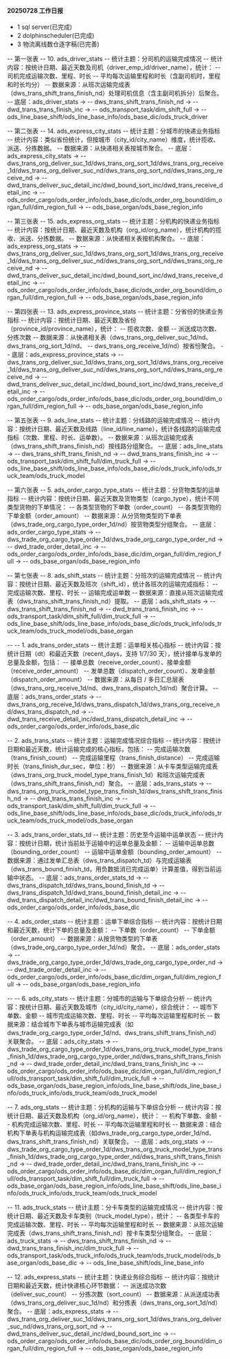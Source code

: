 #### 20250728 工作日报
* 1 sql server(已完成)
* 2 dolphinscheduler(已完成)
* 3 物流离线数仓逐字稿(已完善)



-- 第一张表
-- 10. ads_driver_stats
-- 统计主题：分司机的运输完成情况
-- 统计内容：按统计日期、最近天数及司机（driver_emp_id/driver_name），统计：
-- 司机完成运输次数、里程、时长
-- 平均每次运输里程和时长（含副司机时，里程和时长均分）
-- 数据来源：从班次运输完成表（dws_trans_shift_trans_finish_nd）处理司机信息（含主副司机拆分）后聚合。
-- 底层：ads_driver_stats →
-- dws_trans_shift_trans_finish_nd →
-- dwd_trans_trans_finish_inc →
-- ods_transport_task/dim_shift_full →
-- ods_line_base_shift/ods_line_base_info/ods_base_dic/ods_truck_driver


-- 第二张表
-- 14. ads_express_city_stats
-- 统计主题：分城市的快递业务指标
-- 统计内容：类似省份统计，但按城市（city_id/city_name）维度，统计揽收、派送、分拣数据。
-- 数据来源：从快递相关表按城市聚合。
-- 底层：ads_express_city_stats →
-- dws_trans_org_deliver_suc_1d/dws_trans_org_sort_1d/dws_trans_org_receive_1d/dws_trans_org_deliver_suc_nd/dws_trans_org_sort_nd/dws_trans_org_receive_nd →
-- dwd_trans_deliver_suc_detail_inc/dwd_bound_sort_inc/dwd_trans_receive_detail_inc →
-- ods_order_cargo/ods_order_info/ods_base_dic/ods_order_org_bound/dim_organ_full/dim_region_full →
-- ods_base_organ/ods_base_region_info


-- 第三张表
-- 15. ads_express_org_stats
-- 统计主题：分机构的快递业务指标
-- 统计内容：按统计日期、最近天数及机构（org_id/org_name），统计机构的揽收、派送、分拣数据。
-- 数据来源：从快递相关表按机构聚合。
-- 底层：ads_express_org_stats →
-- dws_trans_org_deliver_suc_1d/dws_trans_org_sort_1d/dws_trans_org_receive_1d/dws_trans_org_deliver_suc_nd/dws_trans_org_sort_nd/dws_trans_org_receive_nd →
-- dwd_trans_deliver_suc_detail_inc/dwd_bound_sort_inc/dwd_trans_receive_detail_inc →
-- ods_order_cargo/ods_order_info/ods_base_dic/ods_order_org_bound/dim_organ_full/dim_region_full →
-- ods_base_organ/ods_base_region_info


-- 第四张表
-- 13. ads_express_province_stats
-- 统计主题：分省份的快递业务指标
-- 统计内容：按统计日期、最近天数及省份（province_id/province_name），统计：
-- 揽收次数、金额
-- 派送成功次数、分拣次数
-- 数据来源：从快递相关表（dws_trans_org_deliver_suc_1d/nd、dws_trans_org_sort_1d/nd、
-- dws_trans_org_receive_1d/nd）按省份聚合。
-- 底层：ads_express_province_stats →
-- dws_trans_org_deliver_suc_1d/dws_trans_org_sort_1d/dws_trans_org_receive_1d/dws_trans_org_deliver_suc_nd/dws_trans_org_sort_nd/dws_trans_org_receive_nd →
-- dwd_trans_deliver_suc_detail_inc/dwd_bound_sort_inc/dwd_trans_receive_detail_inc →
-- ods_order_cargo/ods_order_info/ods_base_dic/ods_order_org_bound/dim_organ_full/dim_region_full →
-- ods_base_organ/ods_base_region_info


-- 第五张表
-- 9. ads_line_stats
-- 统计主题：分线路的运输完成情况
-- 统计内容：按统计日期、最近天数及线路（line_id/line_name），统计各线路的运输完成指标（次数、里程、时长、运单数）。
-- 数据来源：从班次运输完成表（dws_trans_shift_trans_finish_nd）按线路分组聚合。
-- 底层：ads_line_stats →
-- dws_trans_shift_trans_finish_nd →
-- dwd_trans_trans_finish_inc →
-- ods_transport_task/dim_shift_full/dim_truck_full →
-- ods_line_base_shift/ods_line_base_info/ods_base_dic/ods_truck_info/ods_truck_team/ods_truck_model


-- 第六张表
-- 5. ads_order_cargo_type_stats
-- 统计主题：分货物类型的运单指标
-- 统计内容：按统计日期、最近天数及货物类型（cargo_type），统计不同类型货物的下单情况：
-- 各类型货物的下单数（order_count）
-- 各类型货物的下单金额（order_amount）
-- 数据来源：从分货物类型的下单表（dws_trade_org_cargo_type_order_1d/nd）按货物类型分组聚合。
-- 底层：ads_order_cargo_type_stats →
-- dws_trade_org_cargo_type_order_1d/dws_trade_org_cargo_type_order_nd →
-- dwd_trade_order_detail_inc →
-- ods_order_cargo/ods_order_info/ods_base_dic/dim_organ_full/dim_region_full →
-- ods_base_organ/ods_base_region_info



-- 第七张表
-- 8. ads_shift_stats
-- 统计主题：分班次的运输完成情况
-- 统计内容：按统计日期、最近天数及班次（shift_id），统计各班次的运输完成指标：
-- 完成运输次数、里程、时长
-- 运输完成运单数
-- 数据来源：直接从班次运输完成表（dws_trans_shift_trans_finish_nd）提取。
-- 底层：ads_shift_stats →
-- dws_trans_shift_trans_finish_nd →
-- dwd_trans_trans_finish_inc →
-- ods_transport_task/dim_shift_full/dim_truck_full →
-- ods_line_base_shift/ods_line_base_info/ods_base_dic/ods_truck_info/ods_truck_team/ods_truck_model/ods_base_organ








--
-- 1. ads_trans_order_stats
-- 统计主题：运单相关核心指标
-- 统计内容：按统计日期（dt）和最近天数（recent_days，支持 1/7/30 天），统计接单与发单的总量及金额，包括：
-- 接单总数（receive_order_count）、接单金额（receive_order_amount）
-- 发单总数（dispatch_order_count）、发单金额（dispatch_order_amount）
-- 数据来源：从每日 / 多日汇总层表（dws_trans_org_receive_1d/nd、dws_trans_dispatch_1d/nd）聚合计算。
-- 底层：ads_trans_order_stats →
-- dws_trans_org_receive_1d/dws_trans_dispatch_1d/dws_trans_org_receive_nd/dws_trans_dispatch_nd →
-- dwd_trans_receive_detail_inc/dwd_trans_dispatch_detail_inc →
-- ods_order_cargo/ods_order_info/ods_base_dic

-- 2. ads_trans_stats
-- 统计主题：运输完成情况综合指标
-- 统计内容：按统计日期和最近天数，统计运输完成的核心指标，包括：
-- 完成运输次数（trans_finish_count）
-- 完成运输里程（trans_finish_distance）
-- 完成运输时长（trans_finish_dur_sec，单位：秒）
-- 数据来源：从卡车类型运输完成表（dws_trans_org_truck_model_type_trans_finish_1d）和班次运输完成表（dws_trans_shift_trans_finish_nd）聚合。
-- 底层：ads_trans_stats →
-- dws_trans_org_truck_model_type_trans_finish_1d/dws_trans_shift_trans_finish_nd →
-- dwd_trans_trans_finish_inc →
-- ods_transport_task/dim_shift_full/dim_truck_full →
-- ods_line_base_shift/ods_line_base_info/ods_base_dic/ods_truck_info/ods_truck_team/ods_truck_model/ods_base_organ


-- 3. ads_trans_order_stats_td
-- 统计主题：历史至今运输中运单状态
-- 统计内容：按统计日期，统计当前处于运输中的运单总量及金额：
-- 运输中运单总数（bounding_order_count）
-- 运输中运单金额（bounding_order_amount）
-- 数据来源：通过发单汇总表（dws_trans_dispatch_td）与完成运输表（dws_trans_bound_finish_td，用负数抵消已完成运单）计算差值，得到当前运输中状态。
-- 底层：ads_trans_order_stats_td →
-- dws_trans_dispatch_td/dws_trans_bound_finish_td →
-- dws_trans_dispatch_1d/dwd_trans_bound_finish_detail_inc →
-- dwd_trans_dispatch_detail_inc/dwd_trans_bound_finish_detail_inc →
-- ods_order_cargo/ods_order_info/ods_base_dic


-- 4. ads_order_stats
-- 统计主题：运单下单综合指标
-- 统计内容：按统计日期和最近天数，统计下单的总量及金额：
-- 下单数（order_count）
-- 下单金额（order_amount）
-- 数据来源：从按货物类型的下单表（dws_trade_org_cargo_type_order_1d/nd）聚合。
-- 底层：ads_order_stats →
-- dws_trade_org_cargo_type_order_1d/dws_trade_org_cargo_type_order_nd →
-- dwd_trade_order_detail_inc →
-- ods_order_cargo/ods_order_info/ods_base_dic/dim_organ_full/dim_region_full →
-- ods_base_organ/ods_base_region_info



--
-- 6. ads_city_stats
-- 统计主题：分城市的运输与下单综合分析
-- 统计内容：按统计日期、最近天数及城市（city_id/city_name），综合统计：
-- 城市下单数、金额
-- 城市完成运输次数、里程、时长
-- 平均每次运输里程和时长
-- 数据来源：结合城市下单表与城市运输完成表（如dws_trade_org_cargo_type_order_1d/nd、dws_trans_shift_trans_finish_nd）关联聚合。
-- 底层：ads_city_stats →
-- dws_trade_org_cargo_type_order_1d/dws_trans_org_truck_model_type_trans_finish_1d/dws_trade_org_cargo_type_order_nd/dws_trans_shift_trans_finish_nd →
-- dwd_trade_order_detail_inc/dwd_trans_trans_finish_inc →
-- ods_order_cargo/ods_order_info/ods_base_dic/dim_organ_full/dim_region_full/ods_transport_task/dim_shift_full/dim_truck_full →
-- ods_base_organ/ods_base_region_info/ods_line_base_shift/ods_line_base_info/ods_truck_info/ods_truck_team/ods_truck_model


-- 7. ads_org_stats
-- 统计主题：分机构的运输与下单综合分析
-- 统计内容：按统计日期、最近天数及机构（org_id/org_name），统计：
-- 机构下单数、金额
-- 机构完成运输次数、里程、时长
-- 平均每次运输里程和时长
-- 数据来源：结合机构下单表与机构运输完成表（如dws_trade_org_cargo_type_order_1d/nd、dws_trans_shift_trans_finish_nd）关联聚合。
-- 底层：ads_org_stats →
-- dws_trade_org_cargo_type_order_1d/dws_trans_org_truck_model_type_trans_finish_1d/dws_trade_org_cargo_type_order_nd/dws_trans_shift_trans_finish_nd →
-- dwd_trade_order_detail_inc/dwd_trans_trans_finish_inc →
-- ods_order_cargo/ods_order_info/ods_base_dic/dim_organ_full/dim_region_full/ods_transport_task/dim_shift_full/dim_truck_full →
-- ods_base_organ/ods_base_region_info/ods_line_base_shift/ods_line_base_info/ods_truck_info/ods_truck_team/ods_truck_model




-- 11. ads_truck_stats
-- 统计主题：分卡车类型的运输完成情况
-- 统计内容：按统计日期、最近天数及卡车类别（truck_model_type），统计：
-- 各类型卡车的完成运输次数、里程、时长
-- 平均每次运输里程和时长
-- 数据来源：从班次运输完成表（dws_trans_shift_trans_finish_nd）按卡车类型分组聚合。
-- 底层：ads_truck_stats →
-- dws_trans_shift_trans_finish_nd →
-- dwd_trans_trans_finish_inc/dim_truck_full →
-- ods_transport_task/ods_truck_info/ods_truck_team/ods_truck_model/ods_base_organ/ods_base_dic →
-- ods_line_base_shift/ods_line_base_info


-- 12. ads_express_stats
-- 统计主题：快递业务综合指标
-- 统计内容：按统计日期和最近天数，统计快递核心环节数据：
-- 派送成功次数（deliver_suc_count）
-- 分拣次数（sort_count）
-- 数据来源：从派送成功表（dws_trans_org_deliver_suc_1d/nd）和分拣表（dws_trans_org_sort_1d/nd）聚合。
-- 底层：ads_express_stats →
-- dws_trans_org_deliver_suc_1d/dws_trans_org_sort_1d/dws_trans_org_deliver_suc_nd/dws_trans_org_sort_nd →
-- dwd_trans_deliver_suc_detail_inc/dwd_bound_sort_inc →
-- ods_order_cargo/ods_order_info/ods_base_dic/ods_order_org_bound/dim_organ_full/dim_region_full →
-- ods_base_organ/ods_base_region_info



